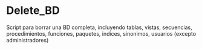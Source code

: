 # Delete_BD
Script para borrar una BD completa, incluyendo tablas, vistas, secuencias, procedimientos, funciones, paquetes, indices, sinonimos, usuarios (excepto administradores)
